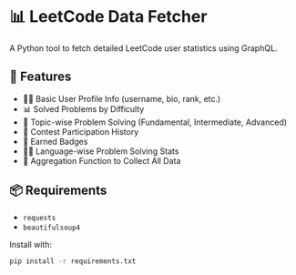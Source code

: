 # 📊 LeetCode Data Fetcher

A Python tool to fetch detailed LeetCode user statistics using GraphQL.

## 🚀 Features

- 🧑‍💻 Basic User Profile Info (username, bio, rank, etc.)
- 📊 Solved Problems by Difficulty
- 🧠 Topic-wise Problem Solving (Fundamental, Intermediate, Advanced)
- 🏁 Contest Participation History
- 🏅 Earned Badges
- 🧑‍💻 Language-wise Problem Solving Stats
- 🔄 Aggregation Function to Collect All Data

## 📦 Requirements

- `requests`
- `beautifulsoup4`

Install with:

```bash
pip install -r requirements.txt
